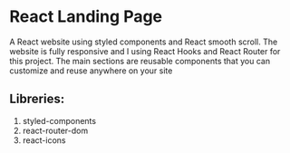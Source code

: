 # React Landing Page

A React website using styled components and React smooth scroll. The website is fully responsive and I using React Hooks and React Router for this project. The main sections are reusable components that you can customize and reuse anywhere on your site

## Libreries:

1. styled-components
2. react-router-dom
3. react-icons
